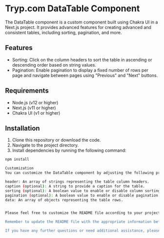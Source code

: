 # Tryp.com DataTable Component

The DataTable component is a custom component built using Chakra UI in a Next.js project. It provides advanced features for creating advanced and consistent tables, including sorting, pagination, and more.

## Features

- Sorting: Click on the column headers to sort the table in ascending or descending order based on string values.
- Pagination: Enable pagination to display a fixed number of rows per page and navigate between pages using "Previous" and "Next" buttons.

## Requirements

- Node.js (v12 or higher)
- Next.js (v11 or higher)
- Chakra UI (v1 or higher)

## Installation

1. Clone this repository or download the code.
2. Navigate to the project directory.
3. Install dependencies by running the following command:

```bash
npm install

Customization
You can customize the DataTable component by adjusting the following props:

header: An array of strings representing the table column headers.
caption (optional): A string to provide a caption for the table.
sorting (optional): A boolean value to enable or disable column sorting.
pagination (optional): A boolean value to enable or disable pagination.
data: An array of objects representing the table rows.


Please feel free to customize the README file according to your project's specific details, add any additional sections or instructions, and include relevant information about contributing and licensing.

Remember to update the README file with the appropriate information before pushing it to your GitHub repository.

If you have any further questions or need additional assistance, please let me know.
